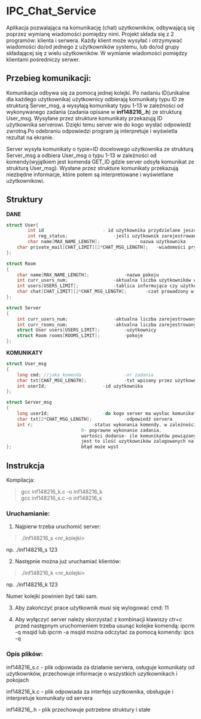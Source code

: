 # IPC_Chat_Service

Aplikacja pozwalająca na komunikację (chat) użytkowników, odbywającą się poprzez wymianę wiadomości pomiędzy nimi. Projekt składa się z 2 programów: klienta i serwera. Każdy klient może wysyłać i otrzymywać wiadomości do/od jednego z użytkowników systemu, lub do/od grupy składającej się z wielu użytkowników. W wymianie wiadomości pomiędzy klientami pośredniczy serwer.


## Przebieg komunikacji:
Komunikacja odbywa się za pomocą jednej kolejki. Po nadaniu ID(unikalne dla każdego użytkownika) użytkownicy odbierają komunikaty typu ID ze strukturą Server_msg,
a wysyłają komunikaty typu 1-13 w zależności od wykonywanego zadania (zadania opisane w **inf148216_.h**) ze strukturą User_msg. Wysyłane  przez strukture komunikaty przekazują ID użytkownika serverowi.
Dzięki temu server wie do kogo wysłać odpowiedź zwrotną.Po odebraniu odpowiedzi program ją interpretuje i wyświetla rezultat na ekranie.

Server wysyła komunikaty o typie=ID docelowego użytkownika ze strukturą Server_msg a odbiera User_msg o typu 1-13 w zależności od komendy(wyjątkiem jest komenda GET_ID gdzie server odsyła komunikat ze strukturą User_msg).
Wysłane przez strukture komunikaty  przekazują niezbędne informacje, które potem są interpretowane i wyświetlane użytkownikowi.

## Struktury
**DANE**
```c
struct User{
    	int id						- id użytkownika przydzielane jeszcze przed rejestracją 
    	int reg_status;					-jeśli uzytkownik zarejestrowany to =1 jeśli nie =0
    	char name[MAX_NAME_LENGTH]; 			- nazwa użytkownika
    char private_mail[CHAT_LIMIT][2*CHAT_MSG_LENGTH];	-wiadomości prywatne wysłane do uzytkownika
};

struct Room
{
    char name[MAX_NAME_LENGTH];				-nazwa pokoju
    int curr_users_num;					-aktualna liczba użytkowników w pokoju
    int users[USERS_LIMIT];				-tablica informująca czy użytkownik jest w pokoju(users[i]=1) czy go nie ma (users[i]=0)
    char chat[CHAT_LIMIT][2*CHAT_MSG_LENGTH]; 		-czat prowadzony w ramach pokoju
};

struct Server
{
    int curr_users_num;					-aktualna liczba zarejestrowanych użytkowników
    int curr_rooms_num;					-aktualna liczba zarejestrowanych pokoi
    struct User users[USERS_LIMIT];			-użytkownicy
    struct Room rooms[ROOMS_LIMIT];			-pokoje
};
```
**KOMUNIKATY**
```c
struct User_msg
{
    long cmd; //jaka komenda				-nr zadania
    char txt[CHAT_MSG_LENGTH];				-txt wpisany przez użytkownika
    int userId;						-id użytkownika
};

struct Server_msg
{   
    long userId; 					-do kogo server ma wysłac komunikat
    char txt[2*CHAT_MSG_LENGTH];			-odpowiedź servera
    int r; 	 					-status wykonania komendy, w zależności od komendy, ujemne wartości oznaczają błąd, 
							0- poprawne wykonanie zadania,
							wartości dodanie- ile komunikatów powiązanych z zadaniem jeszcze przyjedzie np. dla komendy SERVER_LIST
							jest to ilość uzytkowników zalogowanych na serwer.	
};							błąd może wyst
```

## Instrukcja
Kompilacja:

> gcc inf148216_k.c -o inf148216_k <br>
> gcc inf148216_s.c -o inf148216_s

### Uruchamianie:

1) Najpierw trzeba uruchomić server:
> ./inf148216_s <nr_kolejki>

np. ./inf148216_s 123

2) Następnie można już uruchamiać klientów:

> ./inf148216_k <nr_kolejki> 

np. ./inf148216_k 123

Numer kolejki powinien być taki sam.

3) Aby zakończyć prace użytkownik musi się wylogować cmd: 11

4) Aby wyłączyć server należy skorzystać z kombinacji klawiszy ctr+c
przed następnym uruchomieniem trzeba usunąć kolejke komendą:
ipcrm -q msqid lub ipcrm -a
msqid można odczytać za pomocą komendy: ipcs -q

### Opis plików:
 
inf148216_s.c - plik odpowiada za działanie servera, osługuje komunikaty od użytkownków, przechowuje informacje o wszystkich uzytkownikach i pokojach

inf148216_k.c - plik odpowiada za interfejs uzytkownika, obsługuje i interpretuje komunikaty od servera

inf148216_.h - plik przechowuje potrzebne struktury i stałe
